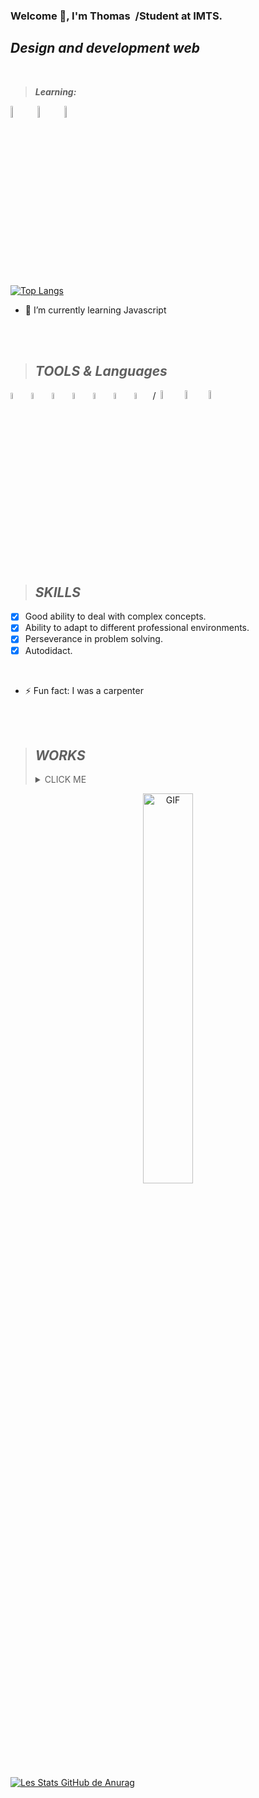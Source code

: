 ### Welcome 👋, I'm Thomas&nbsp;   /Student at IMTS.
## *Design and development web*

<br/>

> **_Learning:_**  
>    
<img src= "https://cdn-icons-png.flaticon.com/128/136/136530.png" width= "7%">&nbsp;   <img src= "https://cdn-icons-png.flaticon.com/128/136/136528.png" width= "7%">&nbsp;   <img src= "https://cdn-icons-png.flaticon.com/128/136/136527.png" width= "7%">&nbsp;  


[![Top Langs](https://github-readme-stats.vercel.app/api/top-langs/?username=THom1331&layout=compact)](https://github.com/Thomas-Julien-Dev/github-readme-stats)
  
- 🌱 I’m currently learning Javascript 

<br/>
<br/>

> ## *TOOLS & Languages*

<img src= "https://cdn-icons-png.flaticon.com/128/270/270798.png" width= "5%">&nbsp;   <img src= "https://cdn-icons-png.flaticon.com/128/5968/5968705.png" width= "5%">&nbsp;   <img src= "https://cdn-icons.flaticon.com/png/128/5210/premium/5210500.png?token=exp=1642809526~hmac=ba99de8a2018645b3fa2399d12ff8099" width= "5%">&nbsp;   <img src= "https://cdn-icons.flaticon.com/png/128/5210/premium/5210800.png?token=exp=1642809526~hmac=170a44bbe2803ed21b9cc6c7e5a59879" width= "5%">&nbsp;    <img src= "https://cdn-icons.flaticon.com/png/128/172/premium/172511.png?token=exp=1642810157~hmac=6b4cd4c9868a9fd6efa612fc5fa3d5ce" width= "5%">&nbsp;   <img src= "https://cdn-icons-png.flaticon.com/128/408/408744.png" width= "5%">&nbsp;   <img src= "https://cdn-icons-png.flaticon.com/128/5968/5968672.png" width= "5%">&nbsp;/&nbsp;   <img src= "https://cdn-icons.flaticon.com/png/128/3344/premium/3344325.png?token=exp=1642867564~hmac=9dfc1b8f4332fa5ee56476d22f6c73e2" width= "6%">&nbsp;   <img src= "https://cdn-icons-png.flaticon.com/128/2621/2621200.png" width= "6%">&nbsp;   <img src= "https://cdn-icons.flaticon.com/png/128/3343/premium/3343972.png?token=exp=1642867690~hmac=bf1cecf220e35d733390479d94c6c86e" width= "6%">


<br/>
<br/>

> ## *SKILLS*

  - [x] Good ability to deal with complex concepts.
  - [x] Ability to adapt to different professional environments.
  - [x] Perseverance in problem solving.
  - [x] Autodidact.

<br/>

- ⚡ Fun fact: I was a carpenter

<br/>
<br/>

> ## *WORKS*
> <details><summary> CLICK ME </summary>
>I have developed projects mainly in the field of graphic design and videos.
>I learned by passion with my time and my savings 💳, I reinforce my knowledge as often as possible in order to go further and advance towards my goals.
> <p align="center">  
>   <a href="https://www.youtube.com/channel/UCbzJDXNU0avVu35avqNg8XA">
>    <img alt="Ma chaine Youtube" width="50px" src="https://cdn-icons-png.flaticon.com/128/187/187209.png" />
>     
>   <a href="https://www.linkedin.com/in/thomas-j-86111b221/">
>  <img alt="Linkedin rollet raphael" width="50px" src="https://upload.wikimedia.org/wikipedia/commons/thumb/c/ca/LinkedIn_logo_initials.png/600px-LinkedIn_logo_initials.png" />
   
  </p> 

<p align="center">
    <img align="center" width="40%" alt="GIF" src="https://media.giphy.com/media/3KVcFEmdDl9NYaFTtx/giphy.gif"/>
  </p>
</p>
</details>

![Les Stats GitHub de Anurag](https://github-readme-stats.vercel.app/api?username=Thomas-Julien-dev&show_icons=true&theme=yeblu)
